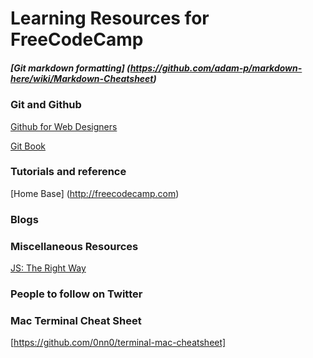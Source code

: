 # Learning Resources for FreeCodeCamp

##### [Git markdown formatting] (https://github.com/adam-p/markdown-here/wiki/Markdown-Cheatsheet)

### Git and Github 

[Github for Web Designers](http://www.lynda.com/GitHub-tutorials/GitHub-Web-Designers/162276-2.html)

[Git Book](http://git-scm.com/book/en/v2)

### Tutorials and reference

[Home Base] (http://freecodecamp.com)

### Blogs 

### Miscellaneous Resources
[JS: The Right Way](http://www.jstherightway.org)

### People to follow on Twitter

### Mac Terminal Cheat Sheet
[https://github.com/0nn0/terminal-mac-cheatsheet]


